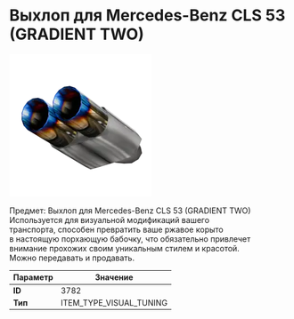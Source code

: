 # Выхлоп для Mercedes-Benz CLS 53 (GRADIENT TWO)

![Item Image](../img/3782.webp?raw=true)

Предмет: Выхлоп для Mercedes-Benz CLS 53 (GRADIENT TWO)<br>Используется для визуальной модификаций вашего<br>транспорта, способен превратить ваше ржавое корыто<br>в настоящую порхающую бабочку, что обязательно привлечет<br>внимание прохожих своим уникальным стилем и красотой.<br>Можно передавать и продавать.


| Параметр | Значение |
|----------|----------|
| **ID** | 3782 |
| **Тип** | ITEM_TYPE_VISUAL_TUNING |


